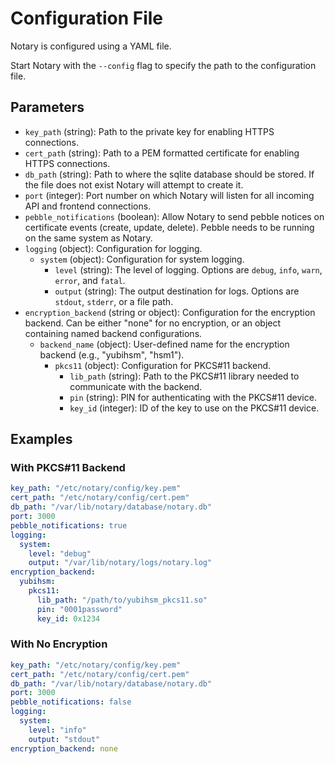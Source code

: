 # Configuration File

Notary is configured using a YAML file.

Start Notary with the `--config` flag to specify the path to the configuration file.

## Parameters

- `key_path` (string): Path to the private key for enabling HTTPS connections.
- `cert_path` (string): Path to a PEM formatted certificate for enabling HTTPS connections.
- `db_path` (string): Path to where the sqlite database should be stored. If the file does not exist Notary will attempt to create it.
- `port` (integer): Port number on which Notary will listen for all incoming API and frontend connections.
- `pebble_notifications` (boolean): Allow Notary to send pebble notices on certificate events (create, update, delete). Pebble needs to be running on the same system as Notary.
- `logging` (object): Configuration for logging.
  - `system` (object): Configuration for system logging.
    - `level` (string): The level of logging. Options are `debug`, `info`, `warn`, `error`, and `fatal`.
    - `output` (string): The output destination for logs. Options are `stdout`, `stderr`, or a file path.
- `encryption_backend` (string or object): Configuration for the encryption backend. Can be either "none" for no encryption, or an object containing named backend configurations.
  - `backend_name` (object): User-defined name for the encryption backend (e.g., "yubihsm", "hsm1").
    - `pkcs11` (object): Configuration for PKCS#11 backend.
      - `lib_path` (string): Path to the PKCS#11 library needed to communicate with the backend.
      - `pin` (string): PIN for authenticating with the PKCS#11 device.
      - `key_id` (integer): ID of the key to use on the PKCS#11 device.

## Examples

### With PKCS#11 Backend
```yaml
key_path: "/etc/notary/config/key.pem"
cert_path: "/etc/notary/config/cert.pem"
db_path: "/var/lib/notary/database/notary.db"
port: 3000
pebble_notifications: true
logging:
  system:
    level: "debug"
    output: "/var/lib/notary/logs/notary.log"
encryption_backend:
  yubihsm:
    pkcs11:
      lib_path: "/path/to/yubihsm_pkcs11.so"
      pin: "0001password"
      key_id: 0x1234
```

### With No Encryption
```yaml
key_path: "/etc/notary/config/key.pem"
cert_path: "/etc/notary/config/cert.pem"
db_path: "/var/lib/notary/database/notary.db"
port: 3000
pebble_notifications: false
logging:
  system:
    level: "info"
    output: "stdout"
encryption_backend: none
```
